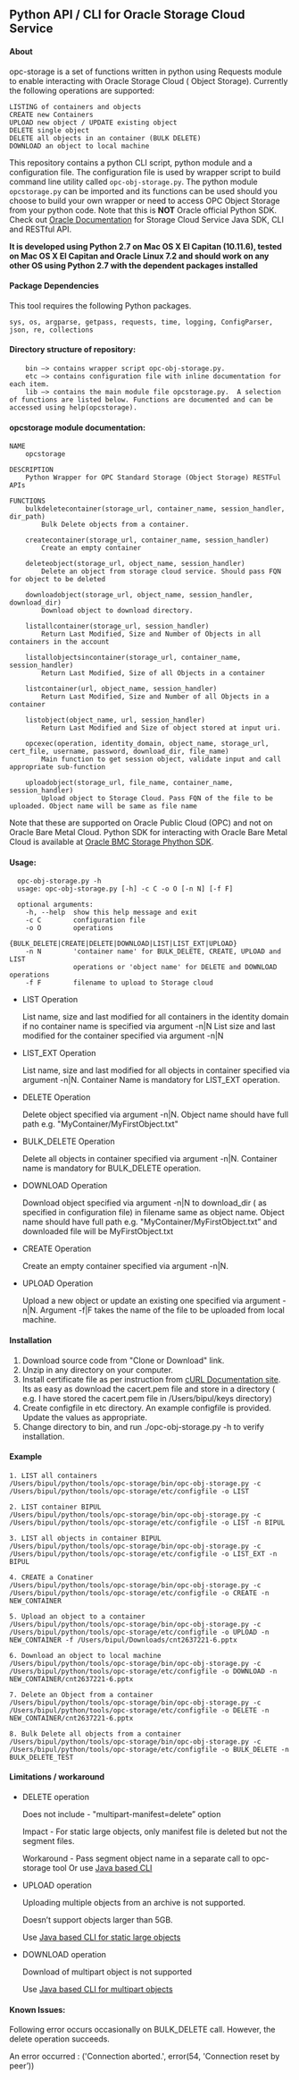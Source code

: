## Python API / CLI for Oracle Storage Cloud Service

#### About

opc-storage is a set of functions written in python using Requests module to enable interacting with Oracle Storage Cloud ( Object Storage). Currently the following operations are supported:

```
LISTING of containers and objects
CREATE new Containers
UPLOAD new object / UPDATE existing object
DELETE single object
DELETE all objects in an container (BULK DELETE)
DOWNLOAD an object to local machine
```

This repository contains a python CLI script, python module and a configuration file. The configuration file is used by wrapper script to build command line utility called `opc-obj-storage.py`. The python module `opcstorage.py` can be imported and its functions can be used should you choose to build your own wrapper or need to access OPC Object Storage from your python code. 
Note that this is __NOT__ Oracle official Python SDK. Check out [Oracle Documentation](http://docs.oracle.com/en/cloud/iaas/storage-cloud/cssto/index.html) for Storage Cloud Service Java SDK, CLI and RESTful API.

**It is developed using Python 2.7 on Mac OS X El Capitan (10.11.6), tested on Mac OS X El Capitan and Oracle Linux 7.2 and should work on any other OS using Python 2.7 with the dependent packages installed**

#### Package Dependencies ####
This tool requires the following Python packages.

```
sys, os, argparse, getpass, requests, time, logging, ConfigParser, json, re, collections
```

#### Directory structure of repository:
```
    bin —> contains wrapper script opc-obj-storage.py.
    etc —> contains configuration file with inline documentation for each item.
    lib —> contains the main module file opcstorage.py.  A selection of functions are listed below. Functions are documented and can be accessed using help(opcstorage).
```
#### opcstorage module documentation:

```
NAME
    opcstorage

DESCRIPTION
    Python Wrapper for OPC Standard Storage (Object Storage) RESTFul APIs

FUNCTIONS
    bulkdeletecontainer(storage_url, container_name, session_handler, dir_path)
        Bulk Delete objects from a container.
    
    createcontainer(storage_url, container_name, session_handler)
        Create an empty container
    
    deleteobject(storage_url, object_name, session_handler)
        Delete an object from storage cloud service. Should pass FQN for object to be deleted
    
    downloadobject(storage_url, object_name, session_handler, download_dir)
        Download object to download directory.
    
    listallcontainer(storage_url, session_handler)
        Return Last Modified, Size and Number of Objects in all containers in the account
    
    listallobjectsincontainer(storage_url, container_name, session_handler)
        Return Last Modified, Size of all Objects in a container

    listcontainer(url, object_name, session_handler)
        Return Last Modified, Size and Number of all Objects in a container
    
    listobject(object_name, url, session_handler)
        Return Last Modified and Size of object stored at input uri.
    
    opcexec(operation, identity_domain, object_name, storage_url, cert_file, username, password, download_dir, file_name)
        Main function to get session object, validate input and call appropriate sub-function
      
    uploadobject(storage_url, file_name, container_name, session_handler)
        Upload object to Storage Cloud. Pass FQN of the file to be uploaded. Object name will be same as file name

```

Note that these are supported on Oracle Public Cloud (OPC) and not on Oracle Bare Metal Cloud. Python SDK for interacting with Oracle Bare Metal Cloud is available at [Oracle BMC Storage Phython SDK](https://github.com/oracle/bmcs-python-sdk).


#### Usage:

```
  opc-obj-storage.py -h
  usage: opc-obj-storage.py [-h] -c C -o O [-n N] [-f F]

  optional arguments:
    -h, --help  show this help message and exit
    -c C        configuration file
    -o O        operations
                {BULK_DELETE|CREATE|DELETE|DOWNLOAD|LIST|LIST_EXT|UPLOAD}
    -n N        'container name' for BULK_DELETE, CREATE, UPLOAD and LIST
                operations or 'object name' for DELETE and DOWNLOAD operations
    -f F        filename to upload to Storage cloud

```
- LIST Operation

    List name, size and last modified for all containers in the identity domain if no container name is specified via argument -n|N
    List  size and last modified for the container specified via argument -n|N
    
- LIST_EXT Operation

    List name, size and last modified for all objects in container specified via argument -n|N. Container Name is mandatory for LIST_EXT operation.

- DELETE Operation

    Delete object specified via argument -n|N. Object name should have full path e.g. "MyContainer/MyFirstObject.txt"

- BULK_DELETE Operation

   Delete all objects in container specified via argument -n|N. Container name is mandatory for BULK_DELETE operation.

- DOWNLOAD Operation

    Download object specified via argument -n|N  to download_dir ( as specified in configuration file) in filename same as object name. Object name should have full path e.g. "MyContainer/MyFirstObject.txt” and downloaded file will be MyFirstObject.txt

- CREATE Operation

    Create an empty container specified via argument -n|N.

- UPLOAD Operation

    Upload a new object or update an existing one specified via argument -n|N. 
    Argument -f|F takes the name of the file to be uploaded from local machine.

#### Installation

1. Download source code from "Clone or Download" link.
2. Unzip in any directory on your computer.
3. Install certificate file as per instruction from [cURL Documentation site](https://curl.haxx.se/docs/caextract.html). Its as easy as download the cacert.pem file and store in a directory ( e.g. I have stored the cacert.pem file in /Users/bipul/keys directory)
4. Create configfile in etc directory. An example configfile is provided. Update the values as appropriate. 
5. Change directory to bin, and run ./opc-obj-storage.py -h to verify installation.

#### Example
```
1. LIST all containers
/Users/bipul/python/tools/opc-storage/bin/opc-obj-storage.py -c /Users/bipul/python/tools/opc-storage/etc/configfile -o LIST

2. LIST container BIPUL
/Users/bipul/python/tools/opc-storage/bin/opc-obj-storage.py -c /Users/bipul/python/tools/opc-storage/etc/configfile -o LIST -n BIPUL

3. LIST all objects in container BIPUL
/Users/bipul/python/tools/opc-storage/bin/opc-obj-storage.py -c /Users/bipul/python/tools/opc-storage/etc/configfile -o LIST_EXT -n BIPUL

4. CREATE a Conatiner
/Users/bipul/python/tools/opc-storage/bin/opc-obj-storage.py -c /Users/bipul/python/tools/opc-storage/etc/configfile -o CREATE -n NEW_CONTAINER

5. Upload an object to a container
/Users/bipul/python/tools/opc-storage/bin/opc-obj-storage.py -c /Users/bipul/python/tools/opc-storage/etc/configfile -o UPLOAD -n NEW_CONTAINER -f /Users/bipul/Downloads/cnt2637221-6.pptx

6. Download an object to local machine
/Users/bipul/python/tools/opc-storage/bin/opc-obj-storage.py -c /Users/bipul/python/tools/opc-storage/etc/configfile -o DOWNLOAD -n NEW_CONTAINER/cnt2637221-6.pptx

7. Delete an Object from a container
/Users/bipul/python/tools/opc-storage/bin/opc-obj-storage.py -c /Users/bipul/python/tools/opc-storage/etc/configfile -o DELETE -n NEW_CONTAINER/cnt2637221-6.pptx

8. Bulk Delete all objects from a container
/Users/bipul/python/tools/opc-storage/bin/opc-obj-storage.py -c /Users/bipul/python/tools/opc-storage/etc/configfile -o BULK_DELETE -n BULK_DELETE_TEST

```

#### Limitations / workaround

- DELETE operation

   Does not include - "multipart-manifest=delete” option
   
   Impact - For static large objects, only manifest file is deleted but not the segment files.
   
   Workaround - Pass segment object name in a separate call to opc-storage tool Or use [Java based CLI](http://docs.oracle.com/en/cloud/iaas/storage-cloud/csclr/deleting-object.html)

- UPLOAD operation

    Uploading multiple objects from an archive is not supported.
    
    Doesn’t support objects larger than 5GB.
    
    Use [Java based CLI for static large objects](http://docs.oracle.com/en/cloud/iaas/storage-cloud/csclr/uploading-files.html)
    
- DOWNLOAD operation

     Download of multipart object is not supported
     
     Use [Java based CLI for multipart objects](http://docs.oracle.com/en/cloud/iaas/storage-cloud/csclr/downloading-object.html)


#### Known Issues:
Following error occurs occasionally on BULK_DELETE call. However, the delete operation succeeds.

An error occurred : ('Connection aborted.', error(54, 'Connection reset by peer’))
